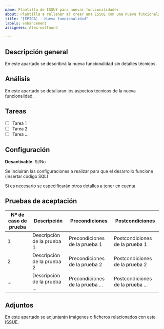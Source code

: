 ```yaml
---
name: Plantilla de ISSUE para nuevas funcionalidades
about: Plantilla a rellenar al crear una ISSUE con una nueva funcionalidad
title: "[ÉPICA] - Nueva funcionalidad"
labels: enhancement
assignees: Alex-notfound

---
```


## Descripción general

En este apartado se describirá la nueva funcionalidad sin detalles técnicos.

## Análisis

En este apartado se detallaran los aspectos técnicos de la nueva funcionalidad.

## Tareas

- [ ] Tarea 1
- [ ] Tarea 2
- [ ] Tarea ...

## Configuración
**Desactivable**: Sí/No

Se incluirán las configuraciones a realizar para que el desarrollo funcione (insertar código SQL)

Si es necesario se especificarán otros detalles a tener en cuenta.

## Pruebas de aceptación

Nº de caso de prueba | Descripción | Precondiciones | Postcondiciones
------------ | -------------| -------------| -------------
1 | Descripción de la prueba 1| Precondiciones de la prueba 1| Postcondiciones de la prueba 1
2 | Descripción de la prueba 2| Precondiciones de la prueba 2| Postcondiciones de la prueba 2
... | Descripción de la prueba ...| Precondiciones de la prueba ...| Postcondiciones de la prueba ...

## Adjuntos

En este apartado se adjuntarán imágenes o ficheros relacionados con esta ISSUE.
